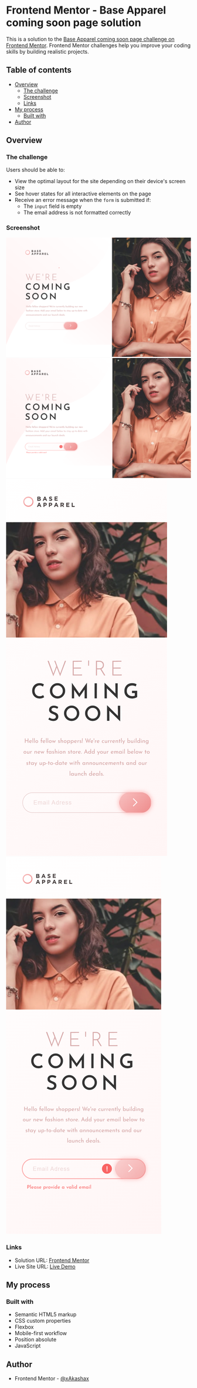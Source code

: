 # Frontend Mentor - Base Apparel coming soon page solution

This is a solution to the [Base Apparel coming soon page challenge on Frontend Mentor](https://www.frontendmentor.io/challenges/base-apparel-coming-soon-page-5d46b47f8db8a7063f9331a0). Frontend Mentor challenges help you improve your coding skills by building realistic projects. 

## Table of contents

- [Overview](#overview)
  - [The challenge](#the-challenge)
  - [Screenshot](#screenshot)
  - [Links](#links)
- [My process](#my-process)
  - [Built with](#built-with)
- [Author](#author)

## Overview

### The challenge

Users should be able to:

- View the optimal layout for the site depending on their device's screen size
- See hover states for all interactive elements on the page
- Receive an error message when the `form` is submitted if:
  - The `input` field is empty
  - The email address is not formatted correctly

### Screenshot

![](./desktop1.png)![](./desktop2.png)![](./mobile1.png)![](./mobile2.png)


### Links

- Solution URL: [Frontend Mentor](https://www.frontendmentor.io/solutions/base-apparel-coming-soon-page-foKBE3i2UH)
- Live Site URL: [Live Demo](https://deploy-preview-2--gleaming-sherbet-bd6999.netlify.app/)

## My process

### Built with

- Semantic HTML5 markup
- CSS custom properties
- Flexbox
- Mobile-first workflow
- Position absolute
- JavaScript

## Author

- Frontend Mentor - [@xAkashax](https://www.frontendmentor.io/profile/xAkashax)



